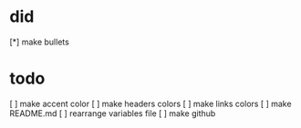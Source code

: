 # did

[*] make bullets

# todo

[ ] make accent color
[ ] make headers colors
[ ] make links colors
[ ] make README.md
[ ] rearrange variables file
[ ] make github

